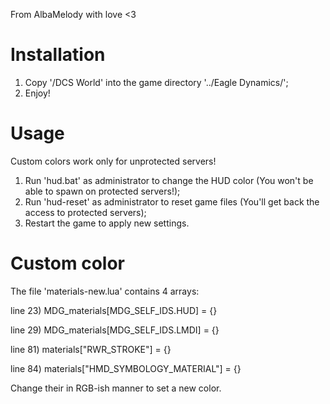 From AlbaMelody with love <3

# Installation
1. Copy '/DCS World' into the game directory '../Eagle Dynamics/';
2. Enjoy!

# Usage
Custom colors work only for unprotected servers!
1. Run 'hud.bat' as administrator to change the HUD color (You won't be able to spawn on protected servers!);
2. Run 'hud-reset' as administrator to reset game files (You'll get back the access to protected servers);
3. Restart the game to apply new settings.

# Custom color
The file 'materials-new.lua' contains 4 arrays:

line 23) MDG_materials[MDG_SELF_IDS.HUD] = {<values>}

line 29) MDG_materials[MDG_SELF_IDS.LMDI] = {<values>}

line 81) materials["RWR_STROKE"] = {<values>}

line 84) materials["HMD_SYMBOLOGY_MATERIAL"] = {<values>}

Change their <values> in RGB-ish manner to set a new color.